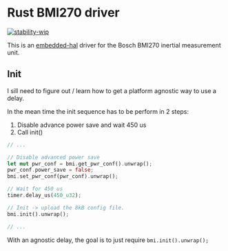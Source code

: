 # Rust BMI270 driver

[![stability-wip](https://img.shields.io/badge/stability-wip-lightgrey.svg)](https://github.com/mkenney/software-guides/blob/master/STABILITY-BADGES.md#work-in-progress)

This is an [embedded-hal](https://github.com/rust-embedded/embedded-hal) driver for the Bosch BMI270 inertial measurement unit.

## Init

I sill need to figure out / learn how to get a platform agnostic way to use a delay.

In the mean time the init sequence has to be perform in 2 steps:
1. Disable advance power save and wait 450 us
2. Call init()

```rust
// ...

// Disable advanced power save
let mut pwr_conf = bmi.get_pwr_conf().unwrap();
pwr_conf.power_save = false;
bmi.set_pwr_conf(pwr_conf).unwrap();

// Wait for 450 us
timer.delay_us(450_u32);

// Init -> upload the 8kB config file.
bmi.init().unwrap();

// ...
```

With an agnostic delay, the goal is to just require `bmi.init().unwrap();`

